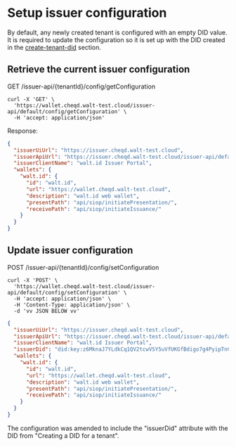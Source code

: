 # Setup issuer configuration

By default, any newly created tenant is configured with an empty DID value.
It is required to update the configuration so it is set up with the DID created
in the [create-tenant-did](create-tenant-did.md) section.

## Retrieve the current issuer configuration

GET /issuer-api/{tenantId}/config/getConfiguration

```shell
curl -X 'GET' \
  'https://wallet.cheqd.walt-test.cloud/issuer-api/default/config/getConfiguration' \
  -H 'accept: application/json'
```

Response:

```json
{
  "issuerUiUrl": "https://issuer.cheqd.walt-test.cloud",
  "issuerApiUrl": "https://issuer.cheqd.walt-test.cloud/issuer-api/default",
  "issuerClientName": "walt.id Issuer Portal",
  "wallets": {
    "walt.id": {
      "id": "walt.id",
      "url": "https://wallet.cheqd.walt-test.cloud",
      "description": "walt.id web wallet",
      "presentPath": "api/siop/initiatePresentation/",
      "receivePath": "api/siop/initiateIssuance/"
    }
  }
}
```

## Update issuer configuration

POST /issuer-api/{tenantId}/config/setConfiguration

```shell
curl -X 'POST' \
  'https://wallet.cheqd.walt-test.cloud/issuer-api/default/config/setConfiguration' \
  -H 'accept: application/json' \
  -H 'Content-Type: application/json' \
  -d 'vv JSON BELOW vv'
```

```json
{
  "issuerUiUrl": "https://issuer.cheqd.walt-test.cloud",
  "issuerApiUrl": "https://issuer.cheqd.walt-test.cloud/issuer-api/default",
  "issuerClientName": "walt.id Issuer Portal",
  "issuerDid": "did:key:z6MknaJ7YLdkCq1QV2tcwVSY5uVfUKGfBdigo7g4PyipTnCc",
  "wallets": {
    "walt.id": {
      "id": "walt.id",
      "url": "https://wallet.cheqd.walt-test.cloud",
      "description": "walt.id web wallet",
      "presentPath": "api/siop/initiatePresentation/",
      "receivePath": "api/siop/initiateIssuance/"
    }
  }
}
```

The configuration was amended to include the "issuerDid"
attribute with the DID from "Creating a DID for a tenant".